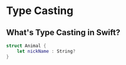 # Type Casting

## What's Type Casting in Swift?



```swift
struct Animal {
    let nickName : String?
}
```